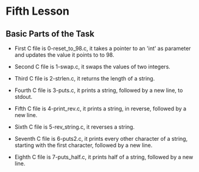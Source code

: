 # Fifth Lesson

## Basic Parts of the Task

- First C file is 0-reset_to_98.c, it takes a pointer to an 'int' as parameter and updates the value it points to to 98.

- Second C file is 1-swap.c, it swaps the values of two integers.

- Third C file is 2-strlen.c, it returns the length of a string.

- Fourth C file is 3-puts.c, it prints a string, followed by a new line, to stdout.

- Fifth C file is 4-print_rev.c, it prints a string, in reverse, followed by a new line.

- Sixth C file is 5-rev_string.c, it reverses a string.

- Seventh C file is 6-puts2.c, it prints every other character of a string, starting with the first character, followed by a new line.

- Eighth C file is 7-puts_half.c, it prints half of a string, followed by a new line.
